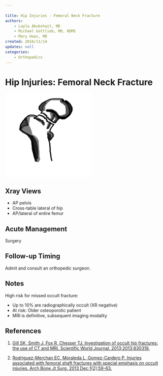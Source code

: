 ```yaml
---

title: Hip Injuries - Femoral Neck Fracture
authors:
    - Layla Abubshait, MD
    - Michael Gottlieb, MD, RDMS
    - Mary Haas, MD
created: 2016/11/14
updates: null
categories:
    - Orthopedics
---
```


# Hip Injuries: Femoral Neck Fracture

![](image-1.png)

## Xray Views

-   AP pelvis
-   Cross-table lateral of hip
-   AP/lateral of entire femur

## Acute Management

Surgery

## Follow-up Timing

Admit and consult an orthopedic surgeon.

## Notes

High risk for missed occult fracture:

-   Up to 10% are radiographically occult (XR negative)
-   At risk: Older osteoporotic patient
-   MRI is definitive, subsequent imaging modality

## References

1.  [Gill SK, Smith J, Fox R, Chesser TJ. Investigation of occult hip fractures: the use of CT and MRI. Scientific World Journal. 2013;2013:830319.](https://www.ncbi.nlm.nih.gov/pubmed/?term=23476147)

2.  [Rodriguez-Merchan EC, Moraleda L, Gomez-Cardero P. Injuries associated with femoral shaft fractures with special emphasis on occult injuries. Arch Bone Jt Surg. 2013 Dec;1(2):59-63.](https://www.ncbi.nlm.nih.gov/pubmed/?term=25207289)
